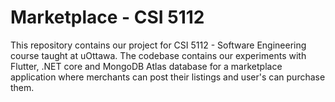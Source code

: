 # Marketplace - CSI 5112
This repository contains our project for CSI 5112 - Software Engineering course taught at uOttawa. The codebase contains our experiments with Flutter, .NET core and MongoDB Atlas database for a marketplace application where merchants can post their listings and user's can purchase them.
